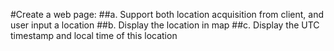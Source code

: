 #Create a web page: 
##a. Support both location acquisition from client, and user input a location 
##b. Display the location in map 
##c. Display the UTC timestamp and local time of this location